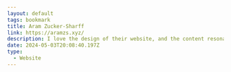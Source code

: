 ```yaml
---
layout: default
tags: bookmark
title: Aram Zucker-Sharff
link: https://aramzs.xyz/
description: I love the design of their website, and the content resonates with me
date: 2024-05-03T20:08:40.197Z
type:
  - Website
---
```

